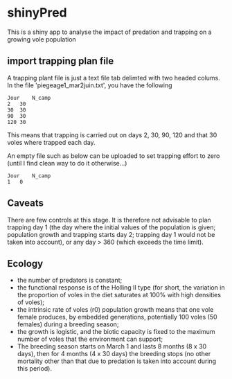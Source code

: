 # shinyPred

This is a shiny app to analyse the impact of predation and trapping on a growing vole population

## import trapping plan file

A trapping plant file is just a text file tab delimted with two headed colums. In the file 'piegeage1_mar2juin.txt', you have the following


```
Jour	N_camp
2	30
30	30
90	30
120	30

```

This means that trapping is carried out on days 2, 30, 90, 120 and that 30 voles where trapped each day.

An empty file such as below can be uploaded to set trapping effort to zero (until I find clean way to do it otherwise...)

```
Jour	N_camp
1	0
```


## Caveats

There are few controls at this stage. It is therefore not advisable to plan trapping day 1 (the day where the initial values of the population is given; population growth and trapping starts day 2; trapping day 1 would not be taken into account), or any day > 360 (which exceeds the time limit).


## Ecology

- the number of predators is constant;
- the functional response is of the Holling II type (for short, the variation in the proportion of voles in the diet saturates at 100% with high densities of voles);
- the intrinsic rate of voles (r0) population growth means that one vole female produces, by embedded generations, potentially 100 voles (50 females) during a breeding season;
- the growth is logistic, and the biotic capacity is fixed to the maximum number of voles that the environment can support;
- The breeding season starts on March 1 and lasts 8 months (8 x 30 days), then for 4 months (4 x 30 days) the breeding stops (no other mortality other than that due to predation is taken into account during this period).


